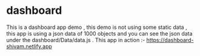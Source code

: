 # dashboard
This is a dashboard app demo , this demo is not using some static data , this app is using a json data of 1000 objects and you can see the json data under the dashboard/Data/data.js .
This app in action :- https://dashboard-shivam.netlify.app

